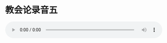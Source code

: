 # 教会论录音五

<audio style="width: 100%;" preload="false" controls controlslist="nodownload"><source src="//cdn.wechat.edu.pl/audio/mp3/old/27442.mp3" type="audio/mpeg">Your browser does not support the audio element.</audio>


